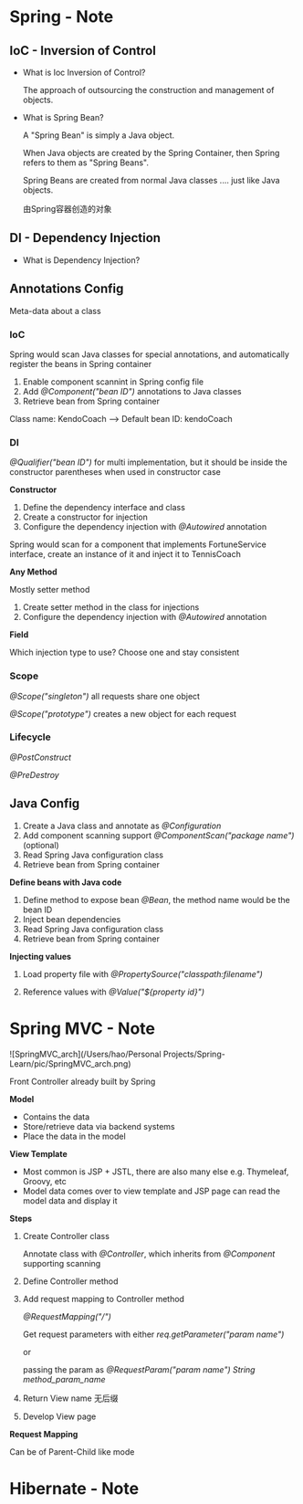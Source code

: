 # Spring - Note

## IoC - Inversion of Control

* What is Ioc Inversion of Control?

  The approach of outsourcing the construction and management of objects.

* What is Spring Bean?

  A "Spring Bean" is simply a Java object.

  When Java objects are created by the Spring Container, then Spring refers to them as "Spring Beans".

  Spring Beans are created from normal Java classes .... just like Java objects.

  由Spring容器创造的对象

## DI - Dependency Injection

* What is Dependency Injection?

## Annotations Config

Meta-data about a class

### IoC

Spring would scan Java classes for special annotations, and automatically register the beans in Spring container

1. Enable component scannint in Spring config file
2. Add *@Component("bean ID")* annotations to Java classes
3. Retrieve bean from Spring container

Class name: KendoCoach --> Default bean ID: kendoCoach

### DI 

_@Qualifier("bean ID")_ for multi implementation, but it should be inside the constructor parentheses when used in constructor case

__Constructor__

1. Define the dependency interface and class
2. Create a constructor for injection
3. Configure the dependency injection with _@Autowired_ annotation

Spring would scan for a component that implements FortuneService interface, create an instance of it and inject it to TennisCoach

__Any Method__

Mostly setter method

1. Create setter method in the class for injections
2. Configure the dependency injection with *@Autowired* annotation

__Field__

Which injection type to use? Choose one and stay consistent 

### Scope 

_@Scope("singleton")_ all requests share one object

_@Scope("prototype")_ creates a new object for each request

### Lifecycle

_@PostConstruct_

_@PreDestroy_

## Java Config

1. Create a Java class and annotate as _@Configuration_
2. Add component scanning support _@ComponentScan("package name")_ (optional)
3. Read Spring Java configuration class
4. Retrieve bean from Spring container

__Define beans with Java code__

1. Define method to expose bean _@Bean_, the method name would be the bean ID
2. Inject bean dependencies
3. Read Spring Java configuration class
4. Retrieve bean from Spring container

__Injecting values__

1. Load property file with _@PropertySource("classpath:filename")_

2. Reference values with _@Value("${property id}")_

# Spring MVC - Note 

![SpringMVC_arch](/Users/hao/Personal Projects/Spring-Learn/pic/SpringMVC_arch.png)

Front Controller already built by Spring

__Model__

* Contains the data
* Store/retrieve data via backend systems
* Place the data in the model

__View Template__

* Most common is JSP + JSTL, there are also many else e.g. Thymeleaf, Groovy, etc
* Model data comes over to view template and JSP page can read the model data and display it

__Steps__

1. Create Controller class

   Annotate class with _@Controller_, which inherits from _@Component_ supporting scanning

2. Define Controller method

3. Add request mapping to Controller method

   _@RequestMapping("/")_

   Get request parameters with either _req.getParameter("param name")_ 

   or 

   passing the param as _@RequestParam("param name") String method_param_name_

4. Return View name 无后缀

5. Develop View page

__Request Mapping__

Can be of Parent-Child like mode

# Hibernate - Note 